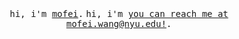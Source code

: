 <p align="center">
  <br>
  <br>
  <samp>hi, i'm <a target="_blank" href="https://mofei.dev/">mofei</a>.</samp>
  <samp>hi, i'm <a target="_blank" href="https://mofei.dev/">you can reach me at <a href="mailto:mofei.wang@nyu.edu">mofei.wang@nyu.edu!</a>.</samp>
  <br>
  <br>
</p>
